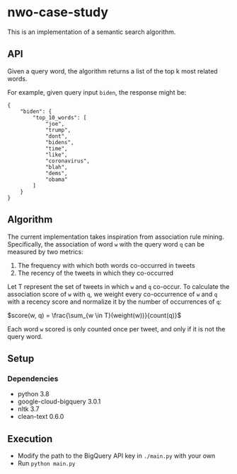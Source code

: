 # nwo-case-study
This is an implementation of a semantic search algorithm. 

## API
Given a query word, the algorithm returns a list of the top k most related words.

For example, given query input `biden`, the response might be:
```
{
	"biden": {
		"top_10_words": [
			"joe",
			"trump",
			"dont",
			"bidens",
			"time",
			"like",
			"coronavirus",
			"blah",
			"dems",
			"obama"
		]
	}
}
```
## Algorithm
The current implementation takes inspiration from association rule mining. Specifically, the association of word `w` with the query word `q` can be measured by two metrics: 
1) The frequency with which both words co-occurred in tweets
2) The recency of the tweets in which they co-occurred

Let T represent the set of tweets in which `w` and `q` co-occur. To calculate the association score of `w` with `q`, we weight every co-occurrence of `w` and `q` with a recency score and normalize it by the number of occurrences of `q`: 

$score(w, q) = \frac{\sum_{w \in T}(weight(w))}{count(q)}$

Each word `w` scored is only counted once per tweet, and only if it is not the query word. 

## Setup
### Dependencies
- python 3.8
- google-cloud-bigquery 3.0.1
- nltk 3.7
- clean-text 0.6.0

## Execution
- Modify the path to the BigQuery API key in `./main.py` with your own
- Run `python main.py`

